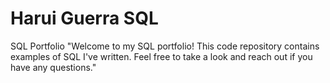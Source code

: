 # Harui Guerra SQL
SQL Portfolio
"Welcome to my SQL portfolio! This code repository contains examples of SQL I've written. Feel free to take a look and reach out if you have any questions."
